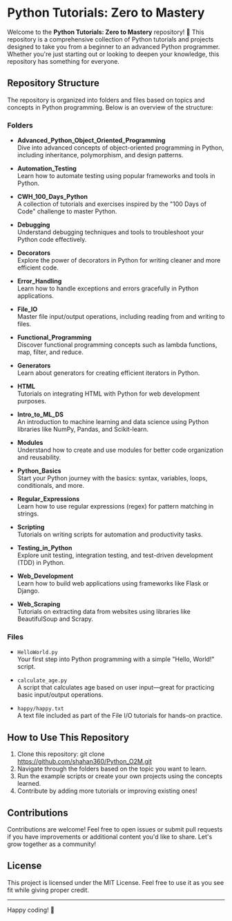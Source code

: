 # Python Tutorials: Zero to Mastery

Welcome to the **Python Tutorials: Zero to Mastery** repository! 🎉 This repository is a comprehensive collection of Python tutorials and projects designed to take you from a beginner to an advanced Python programmer. Whether you're just starting out or looking to deepen your knowledge, this repository has something for everyone.

## Repository Structure

The repository is organized into folders and files based on topics and concepts in Python programming. Below is an overview of the structure:

### **Folders**

- **Advanced_Python_Object_Oriented_Programming**  
  Dive into advanced concepts of object-oriented programming in Python, including inheritance, polymorphism, and design patterns.

- **Automation_Testing**  
  Learn how to automate testing using popular frameworks and tools in Python.

- **CWH_100_Days_Python**  
  A collection of tutorials and exercises inspired by the "100 Days of Code" challenge to master Python.

- **Debugging**  
  Understand debugging techniques and tools to troubleshoot your Python code effectively.

- **Decorators**  
  Explore the power of decorators in Python for writing cleaner and more efficient code.

- **Error_Handling**  
  Learn how to handle exceptions and errors gracefully in Python applications.

- **File_IO**  
  Master file input/output operations, including reading from and writing to files.

- **Functional_Programming**  
  Discover functional programming concepts such as lambda functions, map, filter, and reduce.

- **Generators**  
  Learn about generators for creating efficient iterators in Python.

- **HTML**  
  Tutorials on integrating HTML with Python for web development purposes.

- **Intro_to_ML_DS**  
  An introduction to machine learning and data science using Python libraries like NumPy, Pandas, and Scikit-learn.

- **Modules**  
  Understand how to create and use modules for better code organization and reusability.

- **Python_Basics**  
  Start your Python journey with the basics: syntax, variables, loops, conditionals, and more.

- **Regular_Expressions**  
  Learn how to use regular expressions (regex) for pattern matching in strings.

- **Scripting**  
  Tutorials on writing scripts for automation and productivity tasks.

- **Testing_in_Python**  
  Explore unit testing, integration testing, and test-driven development (TDD) in Python.

- **Web_Development**  
  Learn how to build web applications using frameworks like Flask or Django.

- **Web_Scraping**  
  Tutorials on extracting data from websites using libraries like BeautifulSoup and Scrapy.

### **Files**

- `HelloWorld.py`  
  Your first step into Python programming with a simple "Hello, World!" script.

- `calculate_age.py`  
  A script that calculates age based on user input—great for practicing basic input/output operations.

- `happy/happy.txt`  
  A text file included as part of the File I/O tutorials for hands-on practice.

## How to Use This Repository

1. Clone this repository: git clone https://github.com/shahan360/Python_O2M.git
2. Navigate through the folders based on the topic you want to learn.
3. Run the example scripts or create your own projects using the concepts learned.
4. Contribute by adding more tutorials or improving existing ones!

## Contributions

Contributions are welcome! Feel free to open issues or submit pull requests if you have improvements or additional content you'd like to share. Let's grow together as a community!

## License

This project is licensed under the MIT License. Feel free to use it as you see fit while giving proper credit.

---

Happy coding! 🚀
